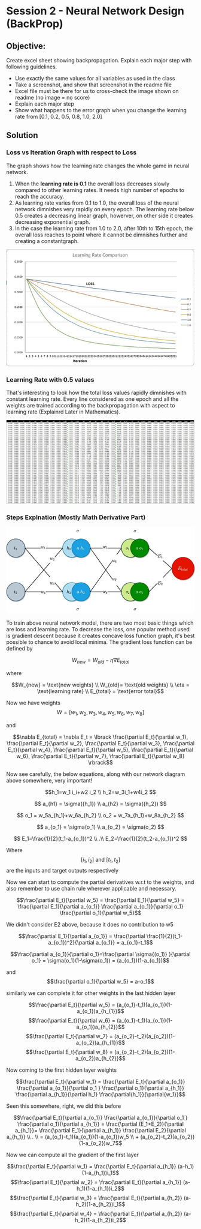 # Session 2 - Neural Network Design (BackProp)

## Objective:

Create excel sheet showing backpropagation. Explain each major step with following guidelines. 
- Use exactly the same values for all variables as used in the class
- Take a screenshot, and show that screenshot in the readme file
- Excel file must be there for us to cross-check the image shown on readme (no image = no score)
- Explain each major step
- Show what happens to the error graph when you change the learning rate from [0.1, 0.2, 0.5, 0.8, 1.0, 2.0]

## Solution

### Loss vs Iteration Graph with respect to Loss

The graph shows how the learning rate changes the whole game in neural network. 
1.  When the **learning rate is 0.1** the overall loss decreases slowly compared to other learning rates. It needs high number of epochs to reach the accuracy. 
2.  As learning rate varies from 0.1 to 1.0, the overall loss of the neural network dimnishes very rapidly on every epoch. The learning rate below 0.5 creates a decreasing linear graph, howerver, on other side it creates decreasing exponential graph.
3.  In the case the learning rate from 1.0 to 2.0, after 10th to 15th epoch, the overall loss reaches to point where it cannot be dimnishes further and creating a constantgraph.

![Loss vs Iteration](LR.JPG)

### Learning Rate with 0.5 values

That's interesting to look how the total loss values rapidly dimnishes with constant learning rate. Every line considered as one epoch and all the weights are trained according to the backpropagation with aspect to learning rate (Explainrd Later in Mathematics).

![Learning Rate (0.5)](LR-0.5.JPG)

### Steps Explnation (Mostly Math Derivative Part)

![Neural Network Design](NN.jpg)

To train above neural network model, there are two most basic things which are loss and learning rate. To decrease the loss, one popular method used is gradient descent because it creates concave loss function graph, it's best possible to chance to avoid local minima. The gradient loss function can be defined by

$$W_{new}=W_{old}-\eta\nabla{E_{total}}$$

where

$$W_{new} = \text{new weights} \\ W_{old}= \text{old weights} \\ \eta = \text{learning rate} \\ E_{total} = \text{error total}$$

Now we have weights $$W = \lbrack w_1, w_2, w_3, w_4, w_5, w_6, w_7, w_8 \rbrack$$

and

$$\nabla E_{total} = \nabla E_t = \lbrack \frac{\partial E_t}{\partial w_1}, \frac{\partial E_t}{\partial w_2}, \frac{\partial E_t}{\partial w_3}, \frac{\partial E_t}{\partial w_4}, \frac{\partial E_t}{\partial w_5}, \frac{\partial E_t}{\partial w_6}, \frac{\partial E_t}{\partial w_7}, \frac{\partial E_t}{\partial w_8} \rbrack$$

Now see carefully, the below equations, along with our network diagram above somewhere, very important!

$$h_1=w_1 i_i+w2 i_2 \\ h_2=w_3i_1+w4i_2 $$

$$
a_{h1} = \sigma({h_1}) \\  a_{h2} = \sigma({h_2})
$$

$$
o_1 = w_5a_{h_1}+w_6a_{h_2} \\ o_2 = w_7a_{h_1}+w_8a_{h_2}
$$

$$
a_{o_1} = \sigma(o_1) \\ a_{o_2} = \sigma(o_2)
$$

$$
E_1=\frac{1}{2}(t_1-a_{o_1})^2 \\ .\\ E_2=\frac{1}{2}(t_2-a_{o_1})^2
$$

Where $$[i_1, i_2] \text{ and }[t_1, t_2]$$ are the inputs and target outputs respectively

Now we can start to compute the partial derivatives w.r.t to the weights, and also remember to use chain rule wherever applicable and necessary.

$$\frac{\partial E_t}{\partial w_5} = \frac{\partial E_1}{\partial w_5} = \frac{\partial E_1}{\partial a_{o_1}} \frac{\partial a_{o_1}}{\partial o_1} \frac{\partial o_1}{\partial w_5}$$

We didn't consider E2 above, because it does no contribution to w5

$$\frac{\partial E_1}{\partial a_{o_1}}  = \frac{\partial \frac{1}{2}(t_1-a_{o_1})^2}{\partial a_{o_1}}  = a_{o_1}-t_1$$

$$\frac{\partial a_{o_1}}{\partial o_1}=\frac{\partial \sigma{(o_1)} }{\partial o_1} = \sigma(o_1)(1-\sigma(o_1)) = (a_{o_1})(1-a_{o_1})$$

and
$$\frac{\partial o_1}{\partial w_5} = a-o_1$$

similarly we can complete it for other weights in the last hidden layer

$$\frac{\partial E_t}{\partial w_5} = (a_{o_1}-t_1)(a_{o_1})(1-a_{o_1})a_{h_{1}}$$
$$\frac{\partial E_t}{\partial w_6} = (a_{o_1}-t_1)(a_{o_1})(1-a_{o_1})a_{h_{2}}$$
$$\frac{\partial E_t}{\partial w_7} = (a_{o_2}-t_2)(a_{o_2})(1-a_{o_2})a_{h_{1}}$$
$$\frac{\partial E_t}{\partial w_8} = (a_{o_2}-t_2)(a_{o_2})(1-a_{o_2})a_{h_{2}}$$

Now coming to the first hidden layer weights

$$\frac{\partial E_t}{\partial w_1}  = \frac{\partial E_t}{\partial a_{o_1}} \frac{\partial a_{o_1}}{\partial o_1 } \frac{\partial o_1}{\partial a_{h_1}} \frac{\partial a_{h_1}}{\partial h_1} \frac{\partial{h_1}}{\partial{w_1}}$$

Seen this somewhere, right, we did this before

$$\frac{\partial E_t}{\partial a_{o_1}} \frac{\partial a_{o_1}}{\partial o_1 } \frac{\partial o_1}{\partial a_{h_1}} = \frac{\partial (E_1+E_2)}{\partial a_{h_1}}= \frac{\partial E_1}{\partial a_{h_1}}  \frac{\partial E_2}{\partial a_{h_1}} \\ . \\ = (a_{o_1}-t_1)(a_{o_1})(1-a_{o_1})w_5 \\ + (a_{o_2}-t_2)(a_{o_2})(1-a_{o_2})w_7$$

Now we can compute all the gradient of the first layer

$$\frac{\partial E_t}{\partial w_1} = \frac{\partial E_t}{\partial a_{h_1}} (a-h_1)(1-a_{h_1})i_1$$
$$\frac{\partial E_t}{\partial w_2} = \frac{\partial E_t}{\partial a_{h_1}} (a-h_1)(1-a_{h_1})i_2$$
$$\frac{\partial E_t}{\partial w_3} = \frac{\partial E_t}{\partial a_{h_2}} (a-h_2)(1-a_{h_2})i_1$$
$$\frac{\partial E_t}{\partial w_4} = \frac{\partial E_t}{\partial a_{h_2}} (a-h_2)(1-a_{h_2})i_2$$
